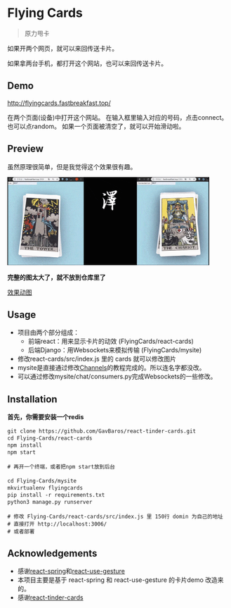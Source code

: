 # Flying Cards

> 原力甩卡

如果开两个网页，就可以来回传送卡片。

如果拿两台手机，都打开这个网站，也可以来回传送卡片。

## Demo

http://flyingcards.fastbreakfast.top/

在两个页面(设备)中打开这个网站。
在输入框里输入对应的号码，点击connect。也可以点random。
如果一个页面被清空了，就可以开始滑动啦。

## Preview

虽然原理很简单，但是我觉得这个效果很有趣。

![](small_flying_cards.gif)

**完整的图太大了，就不放到仓库里了**

[效果动图](http://tulu.fastbreakfast.top/flying_cards.gif)

## Usage

- 项目由两个部分组成：
    - 前端react：用来显示卡片的动效 (FlyingCards/react-cards)
    - 后端Django：用Websockets来模拟传输 (FlyingCards/mysite)
- 修改react-cards/src/index.js 里的 cards 就可以修改图片
- mysite是直接通过修改[Channels](https://channels.readthedocs.io/en/latest/tutorial/part_1.html)的教程完成的。所以连名字都没改。
- 可以通过修改mysite/chat/consumers.py完成Websockets的一些修改。

## Installation

**首先，你需要安装一个redis**


```
git clone https://github.com/GavBaros/react-tinder-cards.git
cd Flying-Cards/react-cards
npm install
npm start

# 再开一个终端，或者把npm start放到后台

cd Flying-Cards/mysite
mkvirtualenv flyingcards
pip install -r requirements.txt
python3 manage.py runserver

# 修改 Flying-Cards/react-cards/src/index.js 里 150行 domin 为自己的地址
# 直接打开 http://localhost:3006/
# 或者部署
```

## Acknowledgements

- 感谢[react-spring](https://www.react-spring.io/)和[react-use-gesture](https://use-gesture.netlify.com/)
- 本项目主要是基于 react-spring 和 react-use-gesture 的卡片demo 改造来的。
- 感谢[react-tinder-cards](https://github.com/GavBaros/react-tinder-cards)